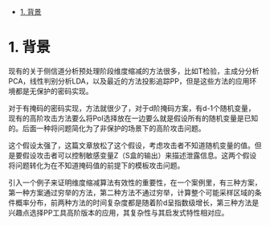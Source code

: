 * [1. 背景](#1-背景)

# 1. 背景
现有的关于侧信道分析预处理阶段维度缩减的方法很多，比如T检验，主成分分析PCA，线性判别分析LDA，以及最近的方法投影追踪PP，但是这些方法的应用环境都是无保护的密码实现。

对于有掩码的密码实现，方法就很少了，对于d阶掩码方案，有d-1个随机变量，现有的高阶攻击方法要么将PoI选择放在一边要么就是假设所有的随机变量是已知的。后面一种将问题简化为了非保护的场景下的高阶攻击问题。

这个假设太强了，这篇文章放松了这个假设，考虑攻击者不知道随机变量的值。但是要假设攻击者可以控制敏感变量Z（S盒的输出）来描述泄露信息。这两个假设将问题转化为在不知道掩码值的前提下的模板攻击问题。

引入一个例子来证明维度缩减算法有效性的重要性，在一个案例里，有三种方案，第一种方案通过穷举的方法，第二种方法不通过穷举，计算整个可能采样区域的条件概率分布，前两种方法的时间复杂度都是随着阶d呈指数级增长，第三种方法是兴趣点选择PP工具高阶版本的应用，其复杂性与其启发式特性相对应。